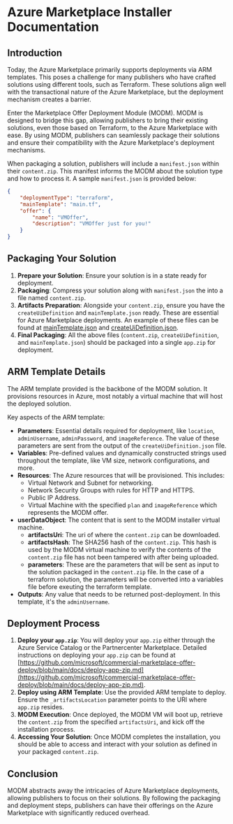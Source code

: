 # Azure Marketplace Installer Documentation

## Introduction

Today, the Azure Marketplace primarily supports deployments via ARM templates. This poses a challenge for many publishers who have crafted solutions using different tools, such as Terraform. These solutions align well with the transactional nature of the Azure Marketplace, but the deployment mechanism creates a barrier.

Enter the Marketplace Offer Deployment Module (MODM). MODM is designed to bridge this gap, allowing publishers to bring their existing solutions, even those based on Terraform, to the Azure Marketplace with ease. By using MODM, publishers can seamlessly package their solutions and ensure their compatibility with the Azure Marketplace's deployment mechanisms.

When packaging a solution, publishers will include a `manifest.json` within their `content.zip`. This manifest informs the MODM about the solution type and how to process it. A sample `manifest.json` is provided below:

```json
{
    "deploymentType": "terraform",
    "mainTemplate": "main.tf",
    "offer": {
        "name": "VMOffer",
        "description": "VMOffer just for you!"
    }
}
```


## Packaging Your Solution

1. **Prepare your Solution**: Ensure your solution is in a state ready for deployment.
2. **Packaging**: Compress your solution along with `manifest.json` the  into a file named `content.zip`.
3. **Artifacts Preparation**: Alongside your `content.zip`, ensure you have the `createUiDefinition` and `mainTemplate.json` ready. These are essential for Azure Marketplace deployments. An example of these files can be found at [mainTemplate.json](https://github.com/microsoft/commercial-marketplace-offer-deploy/blob/main/build/managedapp/terraform/complex/mainTemplate.json) and [createUiDefinition.json]([mainTemplate.json](https://github.com/microsoft/commercial-marketplace-offer-deploy/blob/main/build/managedapp/terraform/complex/createUiDefinition.json)).
4. **Final Packaging**: All the above files (`content.zip`, `createUiDefinition`, and `mainTemplate.json`) should be packaged into a single `app.zip` for deployment.

## ARM Template Details

The ARM template provided is the backbone of the MODM solution. It provisions resources in Azure, most notably a virtual machine that will host the deployed solution.

Key aspects of the ARM template:

- **Parameters**: Essential details required for deployment, like `location`, `adminUsername`, `adminPassword`, and `imageReference`.  The value of these parameters are sent from the output of the `createUiDefinition.json` file. 
- **Variables**: Pre-defined values and dynamically constructed strings used throughout the template, like VM size, network configurations, and more.
- **Resources**: The Azure resources that will be provisioned. This includes:
  - Virtual Network and Subnet for networking.
  - Network Security Groups with rules for HTTP and HTTPS.
  - Public IP Address.
  - Virtual Machine with the specified `plan` and `imageReference` which represents the MODM offer.
- **userDataObject**: The content that is sent to the MODM installer virtual machine.
  - **artifactsUri**: The uri of where the `content.zip` can be downloaded.
  - **artifactsHash**: The SHA256 hash of the `content.zip`. This hash is used by the MODM virtual machine to verify the contents of the `content.zip` file has not been tampered with after being uploaded.
  - **parameters**: These are the parameters that will be sent as input to the solution packaged in the `content.zip` file. In the case of a terraform solution, the parameters will be converted into a variables file before exeuting the terraform template.
- **Outputs**: Any value that needs to be returned post-deployment. In this template, it's the `adminUsername`.

## Deployment Process

1. **Deploy your `app.zip`**: You will deploy your `app.zip` either through the Azure Service Catalog or the Partnercenter Marketplace.  Detailed instructions on deploying your `app.zip` can be found at [https://github.com/microsoft/commercial-marketplace-offer-deploy/blob/main/docs/deploy-app-zip.md](https://github.com/microsoft/commercial-marketplace-offer-deploy/blob/main/docs/deploy-app-zip.md).
2. **Deploy using ARM Template**: Use the provided ARM template to deploy. Ensure the `_artifactsLocation` parameter points to the URI where `app.zip` resides.
3. **MODM Execution**: Once deployed, the MODM VM will boot up, retrieve the `content.zip` from the specified `artifactsUri`, and kick off the installation process.
4. **Accessing Your Solution**: Once MODM completes the installation, you should be able to access and interact with your solution as defined in your packaged `content.zip`.

## Conclusion

MODM abstracts away the intricacies of Azure Marketplace deployments, allowing publishers to focus on their solutions. By following the packaging and deployment steps, publishers can have their offerings on the Azure Marketplace with significantly reduced overhead.
